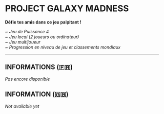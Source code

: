 # PROJECT GALAXY MADNESS # 

**Défie tes amis dans ce jeu palpitant !**

~ *Jeu de Puissance 4* <br>
~ *Jeu local (2 joueurs ou ordinateur)* <br>
~ *Jeu multijoueur* <br>
~ *Progression en niveau de jeu et classements mondiaux* <br>

-----------------------------------------------

## INFORMATIONS (🇫🇷)

*Pas encore disponible*

## INFORMATION (🇬🇧)

*Not available yet*
